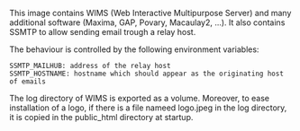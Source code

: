 This image contains WIMS (Web Interactive Multipurpose Server) and many additional software (Maxima, GAP, Povary, Macaulay2, ...). It also contains SSMTP to allow sending email trough a relay host.

The behaviour is controlled by the following environment variables:

    SSMTP_MAILHUB: address of the relay host
    SSMTP_HOSTNAME: hostname which should appear as the originating host of emails

The log directory of WIMS is exported as a volume. Moreover, to ease installation of a logo, if there is a file nameed logo.jpeg in the log directory, it is copied in the public_html directory at startup.
